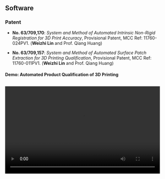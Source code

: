 <h1 id="software"></h1>

<h2>
  Software
</h2>

### Patent

- **No. 63/709,170**: *System and Method of Automated Intrinsic Non-Rigid Registration for 3D Print Accuracy*, Provisional Patent, MCC Ref: 11760-024PV1. (**Weizhi Lin** and Prof. Qiang Huang)

- **No. 63/709,157**: *System and Method of Automated Surface Patch Extraction for 3D Printing Qualification*, Provisional Patent, MCC Ref: 11760-011PV1. (**Weizhi Lin** and Prof. Qiang Huang)

#### Demo: Automated Product Qualification of 3D Printing

<div class="video-container">
    <video controls>
        <source src="https://www.dropbox.com/scl/fi/k7ijryw5sisu4y6brw4s7/Demo_4K.mp4?rlkey=3srd173qv7xormrsourtl6pb4&raw=1" type="video/mp4">
        Your browser does not support the video tag.
    </video>
</div>

<style>
.video-container {
    position: relative;
    padding-bottom: 56.25%; /* 16:9 aspect ratio */
    height: 0;
    overflow: hidden;
    max-width: 100%;
    margin-top: 30px; /* Adds space above the video */
}

.video-container video {
    position: absolute;
    top: 0;
    left: 0;
    width: 100%;
    height: 100%;
}
</style>
